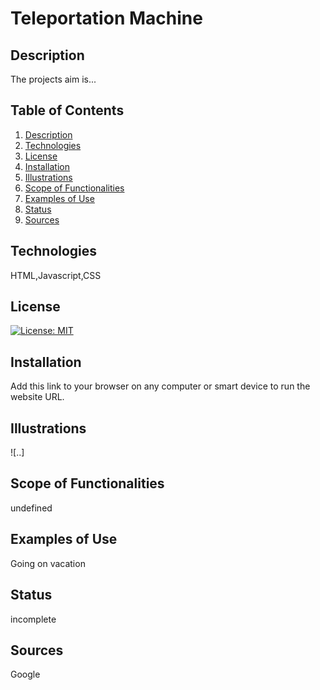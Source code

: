 # Teleportation Machine
## Description <a name="description"></a>
The projects aim is... 
## Table of Contents
1. [Description](#description)
2. [Technologies](#technologies)
3. [License](#license)
4. [Installation](#installation)
5. [Illustrations](#illustrations)
6. [Scope of Functionalities](#functionalities)
7. [Examples of Use](#examples)
8. [Status](#status)
9. [Sources](#sources)
## Technologies <a name="technologies"></a>
HTML,Javascript,CSS
## License <a name="license"></a>
[![License: MIT](https://img.shields.io/badge/License-MIT-yellow.svg)](https://opensource.org/licenses/MIT)
## Installation <a name="installation"></a>
Add this link to your browser on any computer or smart device to run the website URL.
## Illustrations <a name="illustrations"></a>
![..]
## Scope of Functionalities <a name="functionalities"></a>
undefined
## Examples of Use <a name="examples"></a>
Going on vacation
## Status <a name="status"></a>
incomplete
## Sources <a name="sources"></a>
Google
